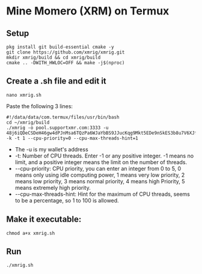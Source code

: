# Mine Momero (XRM) on Termux
## Setup
```
pkg install git build-essential cmake -y
git clone https://github.com/xmrig/xmrig.git
mkdir xmrig/build && cd xmrig/build
cmake .. -DWITH_HWLOC=OFF && make -j$(nproc)
```
## Create a .sh file and edit it
```
nano xmrig.sh
```
Paste the following 3 lines:
```
#!/data/data/com.termux/files/usr/bin/bash
cd ~/xmrig/build
./xmrig -o pool.supportxmr.com:3333 -u 48j6iQDeCSDeH46gw4dPJnMsa6TQzPa6WJaYbBS9JJucKqg9Mkt5EDe9nSkES3b8u7V6XJfL8neAPAtbEpmV2f4XC7bdbkv -k -t 1 --cpu-priority=0 --cpu-max-threads-hint=1
```
- The -u is my wallet's address
- -t: Number of CPU threads. Enter -1 or any positive integer. -1 means no limit, and a positive integer means the limit on the number of threads.
- --cpu-priority: CPU priority, you can enter an integer from 0 to 5, 0 means only using idle computing power, 1 means very low priority, 2 means low priority, 3 means normal priority, 4 means high Priority, 5 means extremely high priority.
- --cpu-max-threads-hint: Hint for the maximum of CPU threads, seems to be a percentage, so 1 to 100 is allowed.
## Make it executable:
```
chmod a+x xmrig.sh
```
## Run
```
./xmrig.sh
```